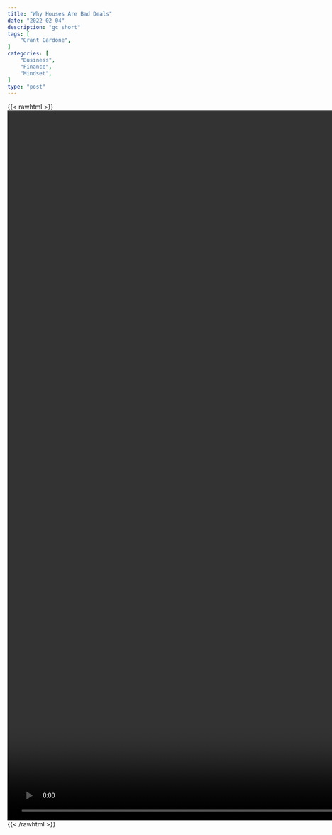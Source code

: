 ```yaml
---
title: "Why Houses Are Bad Deals"
date: "2022-02-04"
description: "gc short"
tags: [
    "Grant Cardone",
]
categories: [
    "Business",
    "Finance",
    "Mindset",
]
type: "post"
---
```

{{< rawhtml >}}
    <video style="height:40vh;width:auto" overflow="hidden" controls>
        <source src="https://clips.dev00ps.com/Grant%20Cardone/Don39t%20buy%20where%20you%20live%20shorts.mp4" type="video/mp4"> 
    </video>
{{< /rawhtml >}}